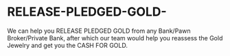 # RELEASE-PLEDGED-GOLD-
We can help you RELEASE PLEDGED GOLD from any Bank/Pawn Broker/Private Bank, after which our team would help you reassess the Gold Jewelry and get you the CASH FOR GOLD.
